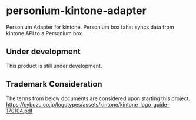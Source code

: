 # personium-kintone-adapter
Personium Adapter for kintone.  Personium box tahat  syncs data from kintone API to a Personium box.



## Under development
This product is still under development.

## Trademark Consideration
The terms from below documents are considered upon starting this project.
https://cybozu.co.jp/logotypes/assets/kintone/kintone_logo_guide-170104.pdf 
